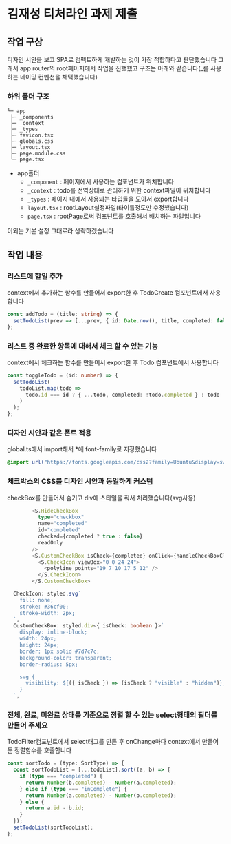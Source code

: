 # 김재성 티처라인 과제 제출

## 작업 구상

디자인 시안을 보고 SPA로 컴펙트하게 개발하는 것이 가장 적합하다고 판단했습니다 그래서 app router의 root페이지에서 작업을 진했했고 구조는 아래와 같습니다(\_를 사용하는 네이밍 컨벤션을 채택했습니다)

### 하위 폴더 구조

```
└─ app
 ├─ _components
 ├─ _context
 ├─ _types
 ├─ favicon.tsx
 ├─ globals.css
 ├─ layout.tsx
 ├─ page.module.css
 └─ page.tsx
```

- app폴더
  - `_component` : 페이지에서 사용하는 컴포넌트가 위치합니다
  - `_context` : todo를 전역상태로 관리하기 위한 context파일이 위치합니다
  - `_types` : 페이지 내에서 사용되는 타입들을 모아서 export합니다
  - `layout.tsx` : rootLayout설정파일(타이틀정도만 수정했습니다)
  - `page.tsx` : rootPage로써 컴포넌트를 호출해서 배치하는 파일입니다

이외는 기본 설정 그대로라 생략하겠습니다

## 작업 내용

### 리스트에 할일 추가

context에서 추가하는 함수를 만들어서 export한 후 TodoCreate 컴포넌트에서 사용합니다

```typescript
const addTodo = (title: string) => {
  setTodoList(prev => [...prev, { id: Date.now(), title, completed: false }]);
};
```

### 리스트 중 완료한 항목에 대해서 체크 할 수 있는 기능

context에서 체크하는 함수를 만들어서 export한 후 Todo 컴포넌트에서 사용합니다

```typescript
const toggleTodo = (id: number) => {
  setTodoList(
    todoList.map(todo =>
      todo.id === id ? { ...todo, completed: !todo.completed } : todo
    )
  );
};
```

### 디자인 시안과 같은 폰트 적용

global.ts에서 import해서 \*에 font-family로 지정했습니다

```css
@import url("https://fonts.googleapis.com/css2?family=Ubuntu&display=swap");
```

### 체크박스의 CSS를 디자인 시안과 동일하게 커스텀

checkBox를 만들어서 숨기고 div에 스타일을 줘서 처리했습니다(svg사용)

```typescript
        <S.HideCheckBox
          type="checkbox"
          name="completed"
          id="completed"
          checked={completed ? true : false}
          readOnly
        />
        <S.CustomCheckBox isCheck={completed} onClick={handleCheckBoxClick}>
          <S.CheckIcon viewBox="0 0 24 24">
            <polyline points="19 7 10 17 5 12" />
          </S.CheckIcon>
        </S.CustomCheckBox>
```

```typescript
  CheckIcon: styled.svg`
    fill: none;
    stroke: #36cf00;
    stroke-width: 2px;
  `,
  CustomCheckBox: styled.div<{ isCheck: boolean }>`
    display: inline-block;
    width: 24px;
    height: 24px;
    border: 1px solid #7d7c7c;
    background-color: transparent;
    border-radius: 5px;

    svg {
      visibility: ${({ isCheck }) => (isCheck ? "visible" : "hidden")};
    }
  `,
```

### 전체, 완료, 미완료 상태를 기준으로 정렬 할 수 있는 select형태의 필더를 만들어 주세요

TodoFilter컴포넌트에서 select태그를 만든 후 onChange마다 context에서 만들어둔 정렬함수를 호출합니다

```typescript
const sortTodo = (type: SortType) => {
  const sortTodoList = [...todoList].sort((a, b) => {
    if (type === "completed") {
      return Number(b.completed) - Number(a.completed);
    } else if (type === "inComplete") {
      return Number(a.completed) - Number(b.completed);
    } else {
      return a.id - b.id;
    }
  });
  setTodoList(sortTodoList);
};
```
